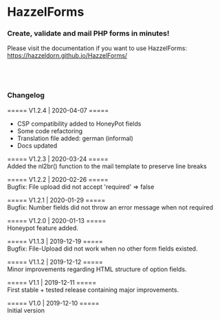 # HazzelForms
### Create, validate and mail PHP forms in minutes!

Please visit the documentation if you want to use HazzelForms:<br/>
https://hazzeldorn.github.io/HazzelForms/
<br/><br/><br/><br/>

### Changelog
===== V1.2.4 | 2020-04-07 ===== <br/>
* CSP compatibility added to HoneyPot fields
* Some code refactoring
* Translation file added: german (informal)
* Docs updated

===== V1.2.3 | 2020-03-24 ===== <br/>
Added the nl2br() function to the mail template to preserve line breaks

===== V1.2.2 | 2020-02-26 ===== <br/>
Bugfix: File upload did not accept 'required' => false

===== V1.2.1 | 2020-01-29 ===== <br/>
Bugfix: Number fields did not throw an error message when not required

===== V1.2.0 |  2020-01-13 ===== <br/>
Honeypot feature added.

===== V1.1.3 |  2019-12-19 ===== <br/>
Bugfix: File-Upload did not work when no other form fields existed.

===== V1.1.2 |  2019-12-12 ===== <br/>
Minor improvements regarding HTML structure of option fields.

===== V1.1 |  2019-12-11 ===== <br/>
First stable + tested release containing major improvements.

===== V1.0 |  2019-12-10 ===== <br/>
Initial version
